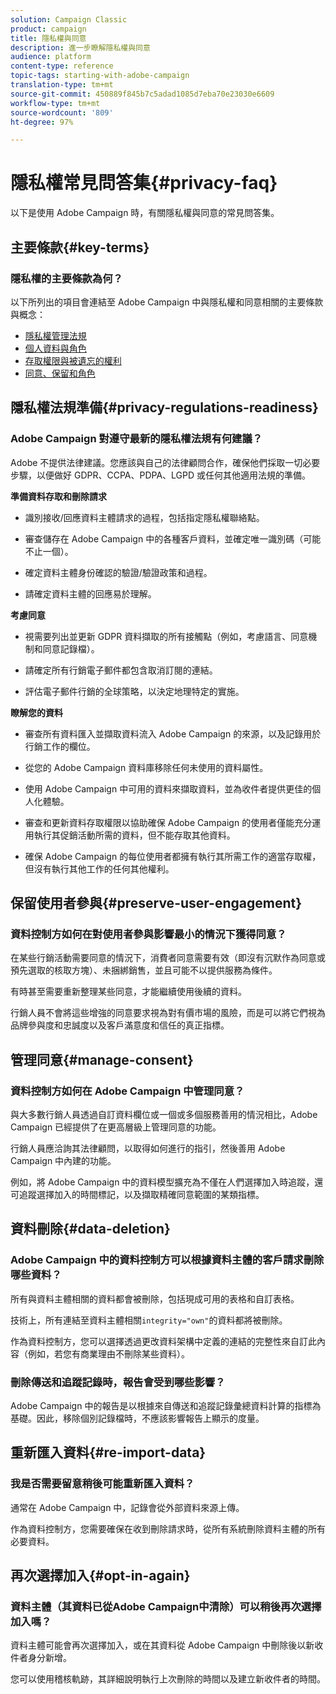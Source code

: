 ```yaml
---
solution: Campaign Classic
product: campaign
title: 隱私權與同意
description: 進一步瞭解隱私權與同意
audience: platform
content-type: reference
topic-tags: starting-with-adobe-campaign
translation-type: tm+mt
source-git-commit: 450889f845b7c5adad1085d7eba70e23030e6609
workflow-type: tm+mt
source-wordcount: '809'
ht-degree: 97%

---
```



# 隱私權常見問答集{#privacy-faq}

以下是使用 Adobe Campaign 時，有關隱私權與同意的常見問答集。

## 主要條款{#key-terms}

### 隱私權的主要條款為何？

以下所列出的項目會連結至 Adobe Campaign 中與隱私權和同意相關的主要條款與概念：

* [隱私權管理法規](../../platform/using/privacy-management.md#privacy-management-regulations)
* [個人資料與角色](../../platform/using/privacy-and-recommendations.md#personal-data)
* [存取權限與被遺忘的權利](../../platform/using/privacy-management.md#right-access-forgotten)
* [同意、保留和角色](../../platform/using/privacy-management.md#consent-retention-roles)

## 隱私權法規準備{#privacy-regulations-readiness}

### Adobe Campaign 對遵守最新的隱私權法規有何建議？

Adobe 不提供法律建議。您應該與自己的法律顧問合作，確保他們採取一切必要步驟，以便做好 GDPR、CCPA、PDPA、LGPD 或任何其他適用法規的準備。

**準備資料存取和刪除請求**

* 識別接收/回應資料主體請求的過程，包括指定隱私權聯絡點。

* 審查儲存在 Adobe Campaign 中的各種客戶資料，並確定唯一識別碼（可能不止一個）。

* 確定資料主體身份確認的驗證/驗證政策和過程。

* 請確定資料主體的回應易於理解。

**考慮同意**

* 視需要列出並更新 GDPR 資料擷取的所有接觸點（例如，考慮語言、同意機制和同意記錄檔）。

* 請確定所有行銷電子郵件都包含取消訂閱的連結。

* 評估電子郵件行銷的全球策略，以決定地理特定的實施。

**瞭解您的資料**

* 審查所有資料匯入並擷取資料流入 Adobe Campaign 的來源，以及記錄用於行銷工作的欄位。

* 從您的 Adobe Campaign 資料庫移除任何未使用的資料屬性。

* 使用 Adobe Campaign 中可用的資料來擷取資料，並為收件者提供更佳的個人化體驗。

* 審查和更新資料存取權限以協助確保 Adobe Campaign 的使用者僅能充分運用執行其促銷活動所需的資料，但不能存取其他資料。

* 確保 Adobe Campaign 的每位使用者都擁有執行其所需工作的適當存取權，但沒有執行其他工作的任何其他權利。

## 保留使用者參與{#preserve-user-engagement}

### 資料控制方如何在對使用者參與影響最小的情況下獲得同意？

在某些行銷活動需要同意的情況下，消費者同意需要有效（即沒有沉默作為同意或預先選取的核取方塊）、未捆綁銷售，並且可能不以提供服務為條件。

有時甚至需要重新整理某些同意，才能繼續使用後續的資料。

行銷人員不會將這些增強的同意要求視為對有價市場的風險，而是可以將它們視為品牌參與度和忠誠度以及客戶滿意度和信任的真正指標。

## 管理同意{#manage-consent}

### 資料控制方如何在 Adobe Campaign 中管理同意？

與大多數行銷人員透過自訂資料欄位或一個或多個服務善用的情況相比，Adobe Campaign 已經提供了在更高層級上管理同意的功能。

行銷人員應洽詢其法律顧問，以取得如何進行的指引，然後善用 Adobe Campaign 中內建的功能。

例如，將 Adobe Campaign 中的資料模型擴充為不僅在人們選擇加入時追蹤，還可追蹤選擇加入的時間標記，以及擷取精確同意範圍的某類指標。

## 資料刪除{#data-deletion}

### Adobe Campaign 中的資料控制方可以根據資料主體的客戶請求刪除哪些資料？

所有與資料主體相關的資料都會被刪除，包括現成可用的表格和自訂表格。

技術上，所有連結至資料主體相關`integrity="own"`的資料都將被刪除。

作為資料控制方，您可以選擇透過更改資料架構中定義的連結的完整性來自訂此內容（例如，若您有商業理由不刪除某些資料）。

### 刪除傳送和追蹤記錄時，報告會受到哪些影響？

Adobe Campaign 中的報告是以根據來自傳送和追蹤記錄彙總資料計算的指標為基礎。因此，移除個別記錄檔時，不應該影響報告上顯示的度量。

## 重新匯入資料{#re-import-data}

### 我是否需要留意稍後可能重新匯入資料？

通常在 Adobe Campaign 中，記錄會從外部資料來源上傳。

作為資料控制方，您需要確保在收到刪除請求時，從所有系統刪除資料主體的所有必要資料。

## 再次選擇加入{#opt-in-again}

### 資料主體（其資料已從Adobe Campaign中清除）可以稍後再次選擇加入嗎？

資料主體可能會再次選擇加入，或在其資料從 Adobe Campaign 中刪除後以新收件者身分新增。

您可以使用稽核軌跡，其詳細說明執行上次刪除的時間以及建立新收件者的時間。